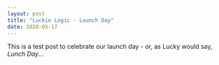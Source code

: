 ```yaml
---
layout: post
title: "Luckie Logic - Launch Day"
date: 2020-05-17
---
```


This is a test post to celebrate our launch day - or, as Lucky would say, <i>Lunch Day</i>...
